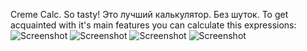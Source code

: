 ﻿Creme Calc. So tasty! 
Это лучший калькулятор. Без шуток. 
To get acquainted with it's main features you can calculate this expressions:
![Screenshot](https://i.imgur.com/jL6Fo63.jpg)
![Screenshot](https://i.imgur.com/LvM2WxV.png)
![Screenshot](https://i.imgur.com/6MCpLYr.jpg)
![Screenshot](https://i.imgur.com/kGP1ZxW.jpg)

